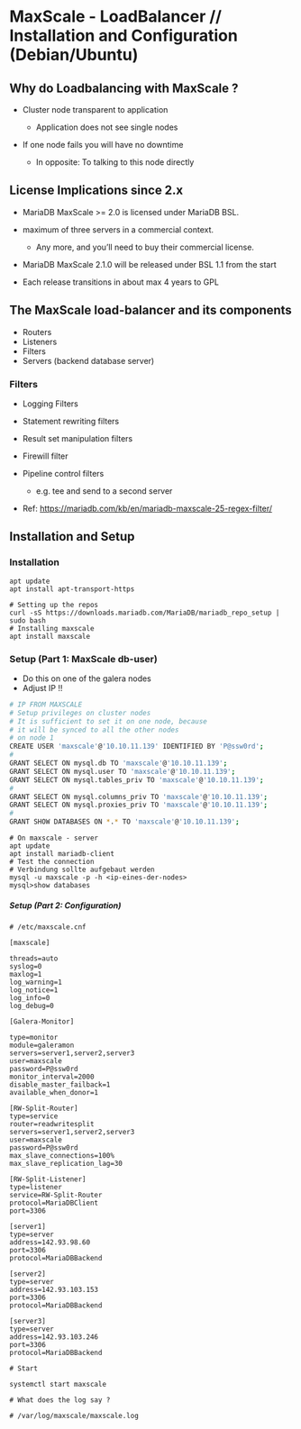 # MaxScale - LoadBalancer // Installation and Configuration (Debian/Ubuntu)

##  Why do Loadbalancing with MaxScale ?


*  Cluster node transparent to application 
    * Application does not see single nodes 

*  If one node fails you will have no downtime 
    * In opposite: To talking to this node directly 

## License Implications since 2.x

*  MariaDB MaxScale >= 2.0 is licensed under MariaDB BSL.

*  maximum of three servers in a commercial context. 
    * Any more, and you’ll need to buy their commercial license.

*  MariaDB MaxScale 2.1.0 will be released under BSL 1.1 from the start

*  Each release transitions in about max 4 years to GPL 


## The MaxScale load-balancer and its components

*  Routers 
*  Listeners 
*  Filters
*  Servers (backend database server)

###  Filters

*  Logging Filters
*  Statement rewriting filters
*  Result set manipulation filters 
*  Firewill filter
*  Pipeline control filters
    * e.g. tee and send to a second server

*  Ref: https://mariadb.com/kb/en/mariadb-maxscale-25-regex-filter/


## Installation and Setup

### Installation
	
```
apt update
apt install apt-transport-https

# Setting up the repos 
curl -sS https://downloads.mariadb.com/MariaDB/mariadb_repo_setup | sudo bash
# Installing maxscale
apt install maxscale
```

### Setup (Part 1: MaxScale db-user)

  * Do this on one of the galera nodes 
  * Adjust IP !! 

```bash
# IP FROM MAXSCALE
# Setup privileges on cluster nodes
# It is sufficient to set it on one node, because 
# it will be synced to all the other nodes
# on node 1 
CREATE USER 'maxscale'@'10.10.11.139' IDENTIFIED BY 'P@ssw0rd';
#
GRANT SELECT ON mysql.db TO 'maxscale'@'10.10.11.139';
GRANT SELECT ON mysql.user TO 'maxscale'@'10.10.11.139';
GRANT SELECT ON mysql.tables_priv TO 'maxscale'@'10.10.11.139';
#
GRANT SELECT ON mysql.columns_priv TO 'maxscale'@'10.10.11.139';
GRANT SELECT ON mysql.proxies_priv TO 'maxscale'@'10.10.11.139';
#
GRANT SHOW DATABASES ON *.* TO 'maxscale'@'10.10.11.139';
```

```
# On maxscale - server 
apt update 
apt install mariadb-client 
# Test the connection 
# Verbindung sollte aufgebaut werden 
mysql -u maxscale -p -h <ip-eines-der-nodes>
mysql>show databases 
```

##### Setup (Part 2: Configuration)

```
# /etc/maxscale.cnf

[maxscale]

threads=auto
syslog=0
maxlog=1
log_warning=1
log_notice=1
log_info=0
log_debug=0

[Galera-Monitor]

type=monitor
module=galeramon
servers=server1,server2,server3
user=maxscale
password=P@ssw0rd
monitor_interval=2000
disable_master_failback=1
available_when_donor=1

[RW-Split-Router]
type=service
router=readwritesplit
servers=server1,server2,server3
user=maxscale
password=P@ssw0rd
max_slave_connections=100%
max_slave_replication_lag=30

[RW-Split-Listener]
type=listener
service=RW-Split-Router
protocol=MariaDBClient
port=3306

[server1]
type=server
address=142.93.98.60
port=3306
protocol=MariaDBBackend

[server2]
type=server
address=142.93.103.153
port=3306
protocol=MariaDBBackend

[server3]
type=server
address=142.93.103.246
port=3306
protocol=MariaDBBackend
```

```
# Start

systemctl start maxscale  
```


```
# What does the log say ? 

# /var/log/maxscale/maxscale.log 
```

